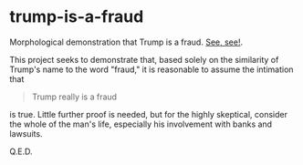 # trump-is-a-fraud

Morphological demonstration that Trump is a fraud.  [See, see!][tf].

[tf]: http://htmlpreview.github.io/?https://github.com/psamuels00/trump-is-a-fraud/blob/master/index.html

This project seeks to demonstrate that, based solely on the similarity of Trump's name
to the word "fraud," it is reasonable to assume the intimation that

> Trump really is a fraud

is true.  Little further proof is needed, but for the highly skeptical, consider the
whole of the man's life, especially his involvement with banks and lawsuits.

Q.E.D.
